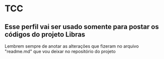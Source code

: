 # TCC

## Esse perfil vai ser usado somente para postar os códigos do projeto Libras

Lembrem sempre de anotar as alterações que fizeram no arquivo "readme.md" que vou deixar no repositório do projeto
